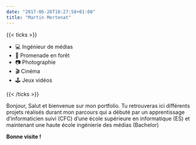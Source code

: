```yaml
---
date: "2017-06-26T18:27:58+01:00"
title: "Martin Mertenat"
---
```

{{< ticks >}} 

* 💻   Ingénieur de médias 
* 🌲    Promenade en forêt 
* 📷    Photographie  
* 🎬 Cinéma
* 🕹️ Jeux vidéos 


{{< /ticks >}}

Bonjour, Salut et bienvenue sur mon portfolio. Tu retrouveras ici différents projets réalisés durant mon parcours qui a débuté par un apprentissage d’informaticien suivi (CFC) d’une école supérieure en informatique (ES) et maintenant une haute école ingénierie des médias (Bachelor)

 **Bonne visite !**

